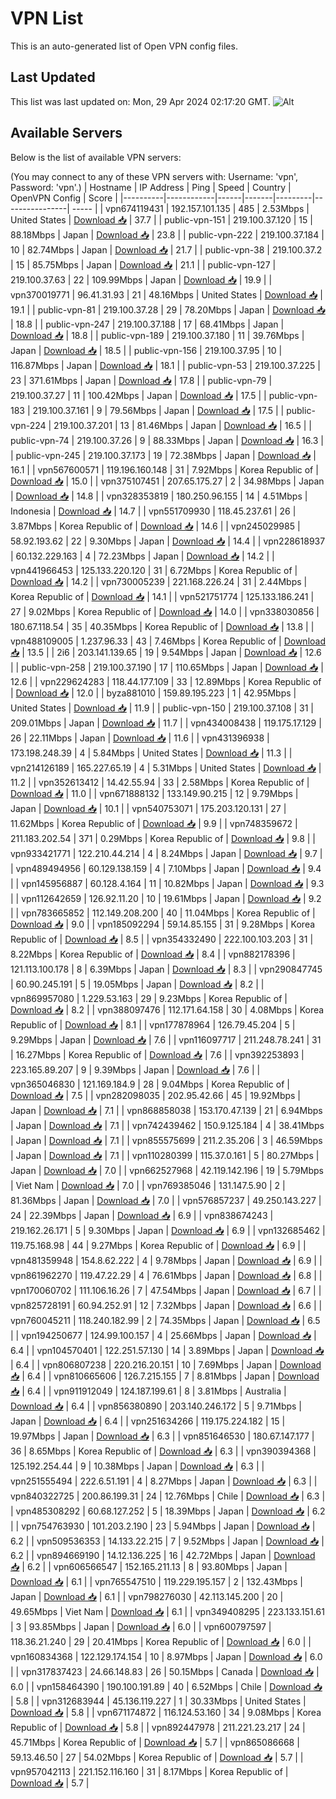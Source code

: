 # VPN List

This is an auto-generated list of Open VPN config files.

## Last Updated

This list was last updated on: Mon, 29 Apr 2024 02:17:20 GMT.
![Alt](https://repobeats.axiom.co/api/embed/186b98318ef1479477931607c1ad7d823f12451f.svg "Repobeats analytics image")

## Available Servers

Below is the list of available VPN servers:

(You may connect to any of these VPN servers with: Username: 'vpn', Password: 'vpn'.)
| Hostname | IP Address | Ping | Speed | Country | OpenVPN Config | Score |
|----------|------------|------|-------|---------|----------------| ----- |
| vpn674119431 | 192.157.101.135 | 485 | 2.53Mbps | United States | [Download 📥](./configs/server_0_US.ovpn) | 37.7 |
| public-vpn-151 | 219.100.37.120 | 15 | 88.18Mbps | Japan | [Download 📥](./configs/server_1_JP.ovpn) | 23.8 |
| public-vpn-222 | 219.100.37.184 | 10 | 82.74Mbps | Japan | [Download 📥](./configs/server_2_JP.ovpn) | 21.7 |
| public-vpn-38 | 219.100.37.2 | 15 | 85.75Mbps | Japan | [Download 📥](./configs/server_3_JP.ovpn) | 21.1 |
| public-vpn-127 | 219.100.37.63 | 22 | 109.99Mbps | Japan | [Download 📥](./configs/server_4_JP.ovpn) | 19.9 |
| vpn370019771 | 96.41.31.93 | 21 | 48.16Mbps | United States | [Download 📥](./configs/server_5_US.ovpn) | 19.1 |
| public-vpn-81 | 219.100.37.28 | 29 | 78.20Mbps | Japan | [Download 📥](./configs/server_6_JP.ovpn) | 18.8 |
| public-vpn-247 | 219.100.37.188 | 17 | 68.41Mbps | Japan | [Download 📥](./configs/server_7_JP.ovpn) | 18.8 |
| public-vpn-189 | 219.100.37.180 | 11 | 39.76Mbps | Japan | [Download 📥](./configs/server_8_JP.ovpn) | 18.5 |
| public-vpn-156 | 219.100.37.95 | 10 | 116.87Mbps | Japan | [Download 📥](./configs/server_9_JP.ovpn) | 18.1 |
| public-vpn-53 | 219.100.37.225 | 23 | 371.61Mbps | Japan | [Download 📥](./configs/server_10_JP.ovpn) | 17.8 |
| public-vpn-79 | 219.100.37.27 | 11 | 100.42Mbps | Japan | [Download 📥](./configs/server_11_JP.ovpn) | 17.5 |
| public-vpn-183 | 219.100.37.161 | 9 | 79.56Mbps | Japan | [Download 📥](./configs/server_12_JP.ovpn) | 17.5 |
| public-vpn-224 | 219.100.37.201 | 13 | 81.46Mbps | Japan | [Download 📥](./configs/server_13_JP.ovpn) | 16.5 |
| public-vpn-74 | 219.100.37.26 | 9 | 88.33Mbps | Japan | [Download 📥](./configs/server_14_JP.ovpn) | 16.3 |
| public-vpn-245 | 219.100.37.173 | 19 | 72.38Mbps | Japan | [Download 📥](./configs/server_15_JP.ovpn) | 16.1 |
| vpn567600571 | 119.196.160.148 | 31 | 7.92Mbps | Korea Republic of | [Download 📥](./configs/server_16_KR.ovpn) | 15.0 |
| vpn375107451 | 207.65.175.27 | 2 | 34.98Mbps | Japan | [Download 📥](./configs/server_17_JP.ovpn) | 14.8 |
| vpn328353819 | 180.250.96.155 | 14 | 4.51Mbps | Indonesia | [Download 📥](./configs/server_18_ID.ovpn) | 14.7 |
| vpn551709930 | 118.45.237.61 | 26 | 3.87Mbps | Korea Republic of | [Download 📥](./configs/server_19_KR.ovpn) | 14.6 |
| vpn245029985 | 58.92.193.62 | 22 | 9.30Mbps | Japan | [Download 📥](./configs/server_20_JP.ovpn) | 14.4 |
| vpn228618937 | 60.132.229.163 | 4 | 72.23Mbps | Japan | [Download 📥](./configs/server_21_JP.ovpn) | 14.2 |
| vpn441966453 | 125.133.220.120 | 31 | 6.72Mbps | Korea Republic of | [Download 📥](./configs/server_22_KR.ovpn) | 14.2 |
| vpn730005239 | 221.168.226.24 | 31 | 2.44Mbps | Korea Republic of | [Download 📥](./configs/server_23_KR.ovpn) | 14.1 |
| vpn521751774 | 125.133.186.241 | 27 | 9.02Mbps | Korea Republic of | [Download 📥](./configs/server_24_KR.ovpn) | 14.0 |
| vpn338030856 | 180.67.118.54 | 35 | 40.35Mbps | Korea Republic of | [Download 📥](./configs/server_25_KR.ovpn) | 13.8 |
| vpn488109005 | 1.237.96.33 | 43 | 7.46Mbps | Korea Republic of | [Download 📥](./configs/server_26_KR.ovpn) | 13.5 |
| 2i6 | 203.141.139.65 | 19 | 9.54Mbps | Japan | [Download 📥](./configs/server_27_JP.ovpn) | 12.6 |
| public-vpn-258 | 219.100.37.190 | 17 | 110.65Mbps | Japan | [Download 📥](./configs/server_28_JP.ovpn) | 12.6 |
| vpn229624283 | 118.44.177.109 | 33 | 12.89Mbps | Korea Republic of | [Download 📥](./configs/server_29_KR.ovpn) | 12.0 |
| byza881010 | 159.89.195.223 | 1 | 42.95Mbps | United States | [Download 📥](./configs/server_30_US.ovpn) | 11.9 |
| public-vpn-150 | 219.100.37.108 | 31 | 209.01Mbps | Japan | [Download 📥](./configs/server_31_JP.ovpn) | 11.7 |
| vpn434008438 | 119.175.17.129 | 26 | 22.11Mbps | Japan | [Download 📥](./configs/server_32_JP.ovpn) | 11.6 |
| vpn431396938 | 173.198.248.39 | 4 | 5.84Mbps | United States | [Download 📥](./configs/server_33_US.ovpn) | 11.3 |
| vpn214126189 | 165.227.65.19 | 4 | 5.31Mbps | United States | [Download 📥](./configs/server_34_US.ovpn) | 11.2 |
| vpn352613412 | 14.42.55.94 | 33 | 2.58Mbps | Korea Republic of | [Download 📥](./configs/server_35_KR.ovpn) | 11.0 |
| vpn671888132 | 133.149.90.215 | 12 | 9.79Mbps | Japan | [Download 📥](./configs/server_36_JP.ovpn) | 10.1 |
| vpn540753071 | 175.203.120.131 | 27 | 11.62Mbps | Korea Republic of | [Download 📥](./configs/server_37_KR.ovpn) | 9.9 |
| vpn748359672 | 211.183.202.54 | 371 | 0.29Mbps | Korea Republic of | [Download 📥](./configs/server_38_KR.ovpn) | 9.8 |
| vpn933421771 | 122.210.44.214 | 4 | 8.24Mbps | Japan | [Download 📥](./configs/server_39_JP.ovpn) | 9.7 |
| vpn489494956 | 60.129.138.159 | 4 | 7.10Mbps | Japan | [Download 📥](./configs/server_40_JP.ovpn) | 9.4 |
| vpn145956887 | 60.128.4.164 | 11 | 10.82Mbps | Japan | [Download 📥](./configs/server_41_JP.ovpn) | 9.3 |
| vpn112642659 | 126.92.11.20 | 10 | 19.61Mbps | Japan | [Download 📥](./configs/server_42_JP.ovpn) | 9.2 |
| vpn783665852 | 112.149.208.200 | 40 | 11.04Mbps | Korea Republic of | [Download 📥](./configs/server_43_KR.ovpn) | 9.0 |
| vpn185092294 | 59.14.85.155 | 31 | 9.28Mbps | Korea Republic of | [Download 📥](./configs/server_44_KR.ovpn) | 8.5 |
| vpn354332490 | 222.100.103.203 | 31 | 8.22Mbps | Korea Republic of | [Download 📥](./configs/server_45_KR.ovpn) | 8.4 |
| vpn882178396 | 121.113.100.178 | 8 | 6.39Mbps | Japan | [Download 📥](./configs/server_46_JP.ovpn) | 8.3 |
| vpn290847745 | 60.90.245.191 | 5 | 19.05Mbps | Japan | [Download 📥](./configs/server_47_JP.ovpn) | 8.2 |
| vpn869957080 | 1.229.53.163 | 29 | 9.23Mbps | Korea Republic of | [Download 📥](./configs/server_48_KR.ovpn) | 8.2 |
| vpn388097476 | 112.171.64.158 | 30 | 4.08Mbps | Korea Republic of | [Download 📥](./configs/server_49_KR.ovpn) | 8.1 |
| vpn177878964 | 126.79.45.204 | 5 | 9.29Mbps | Japan | [Download 📥](./configs/server_50_JP.ovpn) | 7.6 |
| vpn116097717 | 211.248.78.241 | 31 | 16.27Mbps | Korea Republic of | [Download 📥](./configs/server_51_KR.ovpn) | 7.6 |
| vpn392253893 | 223.165.89.207 | 9 | 9.39Mbps | Japan | [Download 📥](./configs/server_52_JP.ovpn) | 7.6 |
| vpn365046830 | 121.169.184.9 | 28 | 9.04Mbps | Korea Republic of | [Download 📥](./configs/server_53_KR.ovpn) | 7.5 |
| vpn282098035 | 202.95.42.66 | 45 | 19.92Mbps | Japan | [Download 📥](./configs/server_54_JP.ovpn) | 7.1 |
| vpn868858038 | 153.170.47.139 | 21 | 6.94Mbps | Japan | [Download 📥](./configs/server_55_JP.ovpn) | 7.1 |
| vpn742439462 | 150.9.125.184 | 4 | 38.41Mbps | Japan | [Download 📥](./configs/server_56_JP.ovpn) | 7.1 |
| vpn855575699 | 211.2.35.206 | 3 | 46.59Mbps | Japan | [Download 📥](./configs/server_57_JP.ovpn) | 7.1 |
| vpn110280399 | 115.37.0.161 | 5 | 80.27Mbps | Japan | [Download 📥](./configs/server_58_JP.ovpn) | 7.0 |
| vpn662527968 | 42.119.142.196 | 19 | 5.79Mbps | Viet Nam | [Download 📥](./configs/server_59_VN.ovpn) | 7.0 |
| vpn769385046 | 131.147.5.90 | 2 | 81.36Mbps | Japan | [Download 📥](./configs/server_60_JP.ovpn) | 7.0 |
| vpn576857237 | 49.250.143.227 | 24 | 22.39Mbps | Japan | [Download 📥](./configs/server_61_JP.ovpn) | 6.9 |
| vpn838674243 | 219.162.26.171 | 5 | 9.30Mbps | Japan | [Download 📥](./configs/server_62_JP.ovpn) | 6.9 |
| vpn132685462 | 119.75.168.98 | 44 | 9.27Mbps | Korea Republic of | [Download 📥](./configs/server_63_KR.ovpn) | 6.9 |
| vpn481359948 | 154.8.62.222 | 4 | 9.78Mbps | Japan | [Download 📥](./configs/server_64_JP.ovpn) | 6.9 |
| vpn861962270 | 119.47.22.29 | 4 | 76.61Mbps | Japan | [Download 📥](./configs/server_65_JP.ovpn) | 6.8 |
| vpn170060702 | 111.106.16.26 | 7 | 47.54Mbps | Japan | [Download 📥](./configs/server_66_JP.ovpn) | 6.7 |
| vpn825728191 | 60.94.252.91 | 12 | 7.32Mbps | Japan | [Download 📥](./configs/server_67_JP.ovpn) | 6.6 |
| vpn760045211 | 118.240.182.99 | 2 | 74.35Mbps | Japan | [Download 📥](./configs/server_68_JP.ovpn) | 6.5 |
| vpn194250677 | 124.99.100.157 | 4 | 25.66Mbps | Japan | [Download 📥](./configs/server_69_JP.ovpn) | 6.4 |
| vpn104570401 | 122.251.57.130 | 14 | 3.89Mbps | Japan | [Download 📥](./configs/server_70_JP.ovpn) | 6.4 |
| vpn806807238 | 220.216.20.151 | 10 | 7.69Mbps | Japan | [Download 📥](./configs/server_71_JP.ovpn) | 6.4 |
| vpn810665606 | 126.7.215.155 | 7 | 8.81Mbps | Japan | [Download 📥](./configs/server_72_JP.ovpn) | 6.4 |
| vpn911912049 | 124.187.199.61 | 8 | 3.81Mbps | Australia | [Download 📥](./configs/server_73_AU.ovpn) | 6.4 |
| vpn856380890 | 203.140.246.172 | 5 | 9.71Mbps | Japan | [Download 📥](./configs/server_74_JP.ovpn) | 6.4 |
| vpn251634266 | 119.175.224.182 | 15 | 19.97Mbps | Japan | [Download 📥](./configs/server_75_JP.ovpn) | 6.3 |
| vpn851646530 | 180.67.147.177 | 36 | 8.65Mbps | Korea Republic of | [Download 📥](./configs/server_76_KR.ovpn) | 6.3 |
| vpn390394368 | 125.192.254.44 | 9 | 10.38Mbps | Japan | [Download 📥](./configs/server_77_JP.ovpn) | 6.3 |
| vpn251555494 | 222.6.51.191 | 4 | 8.27Mbps | Japan | [Download 📥](./configs/server_78_JP.ovpn) | 6.3 |
| vpn840322725 | 200.86.199.31 | 24 | 12.76Mbps | Chile | [Download 📥](./configs/server_79_CL.ovpn) | 6.3 |
| vpn485308292 | 60.68.127.252 | 5 | 18.39Mbps | Japan | [Download 📥](./configs/server_80_JP.ovpn) | 6.2 |
| vpn754763930 | 101.203.2.190 | 23 | 5.94Mbps | Japan | [Download 📥](./configs/server_81_JP.ovpn) | 6.2 |
| vpn509536353 | 14.133.22.215 | 7 | 9.52Mbps | Japan | [Download 📥](./configs/server_82_JP.ovpn) | 6.2 |
| vpn894669190 | 14.12.136.225 | 16 | 42.72Mbps | Japan | [Download 📥](./configs/server_83_JP.ovpn) | 6.2 |
| vpn606566547 | 152.165.211.13 | 8 | 93.80Mbps | Japan | [Download 📥](./configs/server_84_JP.ovpn) | 6.1 |
| vpn765547510 | 119.229.195.157 | 2 | 132.43Mbps | Japan | [Download 📥](./configs/server_85_JP.ovpn) | 6.1 |
| vpn798276030 | 42.113.145.200 | 20 | 49.65Mbps | Viet Nam | [Download 📥](./configs/server_86_VN.ovpn) | 6.1 |
| vpn349408295 | 223.133.151.61 | 3 | 93.85Mbps | Japan | [Download 📥](./configs/server_87_JP.ovpn) | 6.0 |
| vpn600797597 | 118.36.21.240 | 29 | 20.41Mbps | Korea Republic of | [Download 📥](./configs/server_88_KR.ovpn) | 6.0 |
| vpn160834368 | 122.129.174.154 | 10 | 8.97Mbps | Japan | [Download 📥](./configs/server_89_JP.ovpn) | 6.0 |
| vpn317837423 | 24.66.148.83 | 26 | 50.15Mbps | Canada | [Download 📥](./configs/server_90_CA.ovpn) | 6.0 |
| vpn158464390 | 190.100.191.89 | 40 | 6.52Mbps | Chile | [Download 📥](./configs/server_91_CL.ovpn) | 5.8 |
| vpn312683944 | 45.136.119.227 | 1 | 30.33Mbps | United States | [Download 📥](./configs/server_92_US.ovpn) | 5.8 |
| vpn671174872 | 116.124.53.160 | 34 | 9.08Mbps | Korea Republic of | [Download 📥](./configs/server_93_KR.ovpn) | 5.8 |
| vpn892447978 | 211.221.23.217 | 24 | 45.71Mbps | Korea Republic of | [Download 📥](./configs/server_94_KR.ovpn) | 5.7 |
| vpn865086668 | 59.13.46.50 | 27 | 54.02Mbps | Korea Republic of | [Download 📥](./configs/server_95_KR.ovpn) | 5.7 |
| vpn957042113 | 221.152.116.160 | 31 | 8.17Mbps | Korea Republic of | [Download 📥](./configs/server_96_KR.ovpn) | 5.7 |
